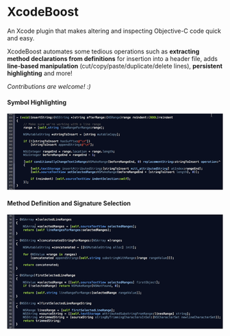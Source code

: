 XcodeBoost
==========

An Xcode plugin that makes altering and inspecting Objective-C code quick and easy.

XcodeBoost automates some tedious operations such as **extracting method declarations from definitions** for insertion into a header file, adds **line-based manipulation** (cut/copy/paste/duplicate/delete lines), **persistent highlighting** and more!

*Contributions are welcome! :)*

#### Symbol Highlighting
![image](GIFs/highlighting.gif)

#### Method Definition and Signature Selection
![image](GIFs/method-selection.gif)